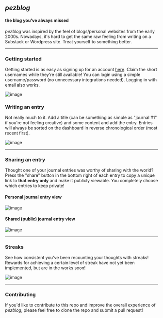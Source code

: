 ## _pezblog_ 
#### the blog you've always missed

_pezblog_ was inspired by the feel of blogs/personal websites from the early 2000s. Nowadays, it's hard to get the same raw feeling from writing on a Substack or Wordpress site. Treat yourself to something better.

---

### Getting started
Getting started is as easy as signing up for an account [here]([url](https://pezblog.vercel.app/signup)https://pezblog.vercel.app/signup). Claim the short usernames while they're still available! You can login using a simple username/password (no unnecessary integrations needed). Logging in with email also works.

![image](https://github.com/parthematics/pezblog/assets/35244805/f62b16d4-1d57-4d7d-be40-809fb3fb7dfc)

### Writing an entry
Not really much to it. Add a title (can be something as simple as "journal #1" if you're not feeling creative) and some content and add the entry. Entries will always be sorted on the dashboard in reverse chronological order (most recent first).

![image](https://github.com/parthematics/pezblog/assets/35244805/15ed56d3-bf9f-43c6-a1ec-2aec8e94c251)

---

### Sharing an entry
Thought one of your journal entries was worthy of sharing with the world? Press the "share" button in the bottom right of each entry to copy a unique link to **that entry only** and make it publicly viewable. You completely choose which entries to keep private!

#### Personal journal entry view
![image](https://github.com/parthematics/pezblog/assets/35244805/3797ade5-35e0-4256-bcb2-04a19879e1e1)

#### Shared (public) journal entry view
![image](https://github.com/parthematics/pezblog/assets/35244805/118591b6-a001-4707-bb2a-6315728321aa)

---

### Streaks
See how consistent you've been recounting your thoughts with streaks! Rewards for achieving a certain level of streak have not yet been implemented, but are in the works soon!

![image](https://github.com/parthematics/pezblog/assets/35244805/12a4c8f1-ab3b-44a2-aab4-fe65fba9c838)

---

### Contributing
If you'd like to contribute to this repo and improve the overall experience of _pezblog_, please feel free to clone the repo and submit a pull request!




